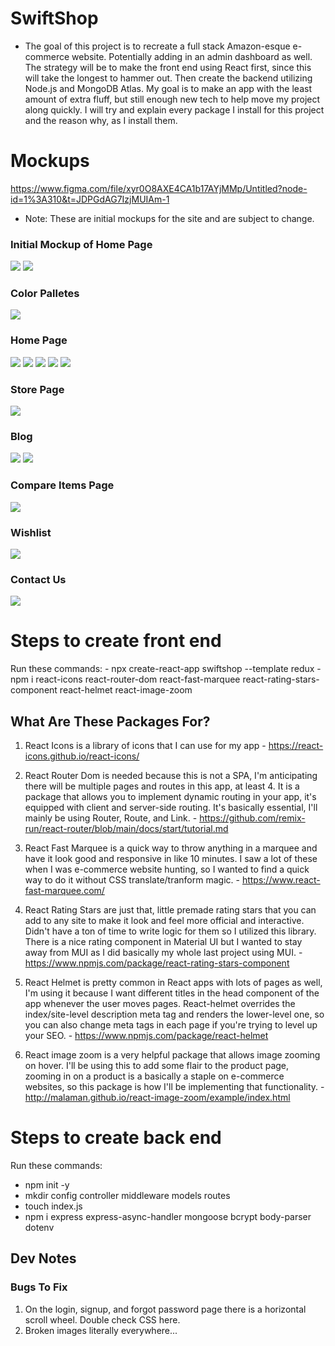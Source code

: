 # SwiftShop
- The goal of this project is to recreate a full stack Amazon-esque e-commerce website. Potentially adding in an admin dashboard as well. The strategy will be to make the front end using React first, since this will take the longest to hammer out. Then create the backend utilizing Node.js and MongoDB Atlas. My goal is to make an app with the least amount of extra fluff, but still enough new tech to help move my project along quickly. I will try and explain every package I install for this project and the reason why, as I install them. 

# Mockups
https://www.figma.com/file/xyr0O8AXE4CA1b17AYjMMp/Untitled?node-id=1%3A310&t=JDPGdAG7IzjMUIAm-1

 - Note: These are initial mockups for the site and are subject to change. 

### Initial Mockup of Home Page
 ![](./swiftshop/public/images/wireframes/swiftshop-1.png)
 ![](./swiftshop/public/images/wireframes/swiftshop-2.png)
### Color Palletes
 ![](./swiftshop/public/images/wireframes/color-pallete.png)
### Home Page
 ![](./swiftshop/public/images/wireframes/home-1.png)
 ![](./swiftshop/public/images/wireframes/home-2.png)
 ![](./swiftshop/public/images/wireframes/home-3.png)
 ![](./swiftshop/public/images/wireframes/home-4.png)
 ![](./swiftshop/public/images/wireframes/home-5.png)
### Store Page
 ![](./swiftshop/public/images/wireframes/store-1.png)
### Blog
 ![](./swiftshop/public/images/wireframes/blog-1.png)
 ![](./swiftshop/public/images/wireframes/blog-2.png)
### Compare Items Page
 ![](./swiftshop/public/images/wireframes/compare.png)
### Wishlist
 ![](./swiftshop/public/images/wireframes/wishlist.png)
### Contact Us
 ![](./swiftshop/public/images/wireframes/contact.png)

# Steps to create front end
   Run these commands: 
    - npx create-react-app swiftshop --template redux
    - npm i react-icons react-router-dom react-fast-marquee react-rating-stars-component react-helmet react-image-zoom
## What Are These Packages For? 
  1. React Icons is a library of icons that I can use for my app
    - https://react-icons.github.io/react-icons/

  2. React Router Dom is needed because this is not a SPA, I'm anticipating there will be multiple pages and routes in this app, at least 4. It is a package that allows you to implement dynamic routing in your app, it's equipped with client and server-side routing. It's basically essential, I'll mainly be using Router, Route, and Link.
    - https://github.com/remix-run/react-router/blob/main/docs/start/tutorial.md

  3. React Fast Marquee is a quick way to throw anything in a marquee and have it look good and responsive in like 10 minutes. I saw a lot of these when I was e-commerce website hunting, so I wanted to find a quick way to do it without CSS translate/tranform magic.
    - https://www.react-fast-marquee.com/

  4. React Rating Stars are just that, little premade rating stars that you can add to any site to make it look and feel more official and interactive. Didn't have a ton of time to write logic for them so I utilized this library. There is a nice rating component in Material UI but I wanted to stay away from MUI as I did basically my whole last project using MUI. 
    - https://www.npmjs.com/package/react-rating-stars-component

  5. React Helmet is pretty common in React apps with lots of pages as well, I'm using it because I want different titles in the head component of the app whenever the user moves pages. React-helmet overrides the index/site-level description meta tag and renders the lower-level one, so you can also change meta tags in each page if you're trying to level up your SEO.
    - https://www.npmjs.com/package/react-helmet
  
  6. React image zoom is a very helpful package that allows image zooming on hover. I'll be using this to add some flair to the product page, zooming in on a product is a basically a staple on e-commerce websites, so this package is how I'll be implementing that functionality. 
    - http://malaman.github.io/react-image-zoom/example/index.html

# Steps to create back end
  Run these commands: 
  - npm init -y
  - mkdir config controller middleware models routes
  - touch index.js
  - npm i express express-async-handler mongoose bcrypt body-parser dotenv
## Dev Notes
### Bugs To Fix
  1. On the login, signup, and forgot password page there is a horizontal scroll wheel. Double check CSS here. 
  2. Broken images literally everywhere...